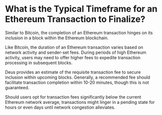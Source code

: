 # What is the Typical Timeframe for an Ethereum Transaction to Finalize?

Similar to Bitcoin, the completion of an Ethereum transaction hinges on its inclusion in a block within the Ethereum blockchain.

Like Bitcoin, the duration of an Ethereum transaction varies based on network activity and sender-set fees. During periods of high Ethereum activity, users may need to offer higher fees to expedite transaction processing in subsequent blocks.

Deus provides an estimate of the requisite transaction fee to secure inclusion within upcoming blocks. Generally, a recommended fee should facilitate transaction completion within 10-20 minutes, though this is not guaranteed.

Should users opt for transaction fees significantly below the current Ethereum network average, transactions might linger in a pending state for hours or even days until network congestion alleviates.